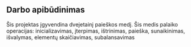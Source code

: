 ## Darbo apibūdinimas

Šis projektas įgyvendina dvejetainį paieškos medį. Šis medis palaiko operacijas: inicializavimas, įterpimas, ištrinimas, paieška, sunaikinimas, išvalymas, elementų skaičiavimas, subalansavimas